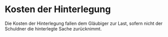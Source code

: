 # Kosten der Hinterlegung

Die Kosten der Hinterlegung fallen dem Gläubiger zur Last, sofern nicht der Schuldner die hinterlegte Sache zurücknimmt. 

